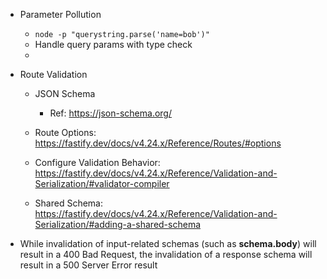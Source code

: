 - Parameter Pollution

  - `node -p "querystring.parse('name=bob')"`
  - Handle query params with type check
  -

- Route Validation

  - JSON Schema

    - Ref: https://json-schema.org/

  - Route Options: https://fastify.dev/docs/v4.24.x/Reference/Routes/#options
  - Configure Validation Behavior: https://fastify.dev/docs/v4.24.x/Reference/Validation-and-Serialization/#validator-compiler
  - Shared Schema: https://fastify.dev/docs/v4.24.x/Reference/Validation-and-Serialization/#adding-a-shared-schema

- While invalidation of input-related schemas (such as **schema.body**) will result in a 400 Bad Request, the invalidation of a response schema will result in a 500 Server Error result
